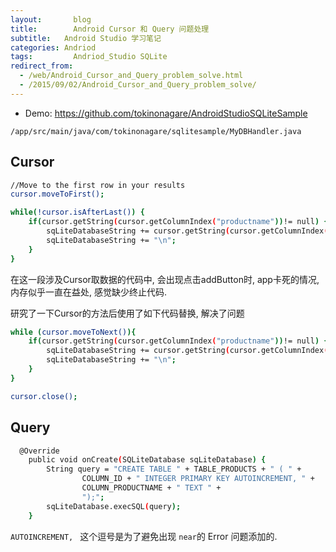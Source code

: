 ```yaml
---
layout: 	  blog
title:		  Android Cursor 和 Query 问题处理
subtitle:   Android Studio 学习笔记
categories: Andriod
tags: 		  Andriod_Studio SQLite
redirect_from:
  - /web/Android_Cursor_and_Query_problem_solve.html
  - /2015/09/02/Android_Cursor_and_Query_problem_solve/
---
```


* Demo: https://github.com/tokinonagare/AndroidStudioSQLiteSample

`/app/src/main/java/com/tokinonagare/sqlitesample/MyDBHandler.java`

## Cursor

```bash
//Move to the first row in your results
cursor.moveToFirst();

while(!cursor.isAfterLast()) {
    if(cursor.getString(cursor.getColumnIndex("productname"))!= null) {
        sqLiteDatabaseString += cursor.getString(cursor.getColumnIndex("productname"));
        sqLiteDatabaseString += "\n";
    }
}
```

在这一段涉及Cursor取数据的代码中, 会出现点击addButton时, app卡死的情况, 内存似乎一直在益处, 感觉缺少终止代码.

研究了一下Cursor的方法后使用了如下代码替换, 解决了问题

```bash
while (cursor.moveToNext()){
    if(cursor.getString(cursor.getColumnIndex("productname"))!= null) {
        sqLiteDatabaseString += cursor.getString(cursor.getColumnIndex("productname"));
        sqLiteDatabaseString += "\n";
    }
}

cursor.close();
```

## Query

```bash
  @Override
    public void onCreate(SQLiteDatabase sqLiteDatabase) {
        String query = "CREATE TABLE " + TABLE_PRODUCTS + " ( " +
                COLUMN_ID + " INTEGER PRIMARY KEY AUTOINCREMENT, " +
                COLUMN_PRODUCTNAME + " TEXT " +
                ");";
        sqLiteDatabase.execSQL(query);
    }
```

`AUTOINCREMENT, ` 这个逗号是为了避免出现 `near`的 Error 问题添加的.